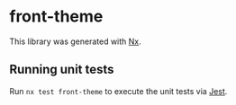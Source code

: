 # front-theme

This library was generated with [Nx](https://nx.dev).

## Running unit tests

Run `nx test front-theme` to execute the unit tests via [Jest](https://jestjs.io).
